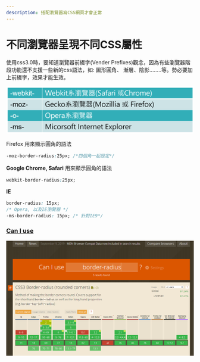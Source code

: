 ```yaml
---
description: 搭配瀏覽器寫CSS網頁才會正常
---
```


# 不同瀏覽器呈現不同CSS屬性

使用css3.0時，要知道瀏覽器前綴字\(Vender Prefixes\)觀念，因為有些瀏覽器階段功能還不支援一些新的css語法，如: 圖形圓角、 漸層、陰影........等。勢必要加上前綴字，效果才能生效。

![](.gitbook/assets/image%20%2830%29.png)

Firefox 用來顯示圓角的語法

```css
-moz-border-radius:25px; /*四個角一起設定*/
```

 **Google Chrome, Safari** 用來顯示圓角的語法

```css
webkit-border-radius:25px;
```

 **IE**

```css
border-radius: 15px;
/* Opera, 以及IE瀏覽器 */
-ms-border-radius: 15px; /* 針對IE9*/
```

###  [Can I use](https://caniuse.com/)

![](.gitbook/assets/image%20%2835%29.png)

